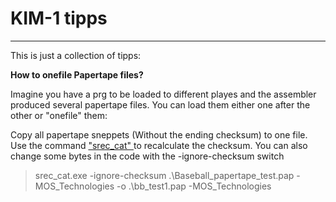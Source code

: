 # KIM-1 tipps

---
This is just a collection of tipps:

**How to onefile Papertape files?**

Imagine you have a prg to be loaded to different playes and the assembler produced several papertape files.
You can load them either one after the other or "onefile" them:

Copy all papertape sneppets (Without the ending checksum) to one file.
Use the command ["srec_cat" ][1] to recalculate the checksum.
You can also change some bytes in the code with the -ignore-checksum switch

 >  srec_cat.exe -ignore-checksum .\Baseball_papertape_test.pap -MOS_Technologies  -o .\bb_test1.pap -MOS_Technologies



[1]: http://srecord.sourceforge.net/
